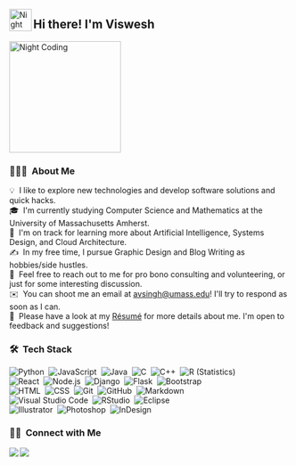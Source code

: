 <img alt="Night Coding" src="./assets/Hand%20Wave.gif" width='40' align="left"/><h2>Hi there! I'm Viswesh</h2>

<!-- ## 👋 &nbsp;Hey there! I'm Viswesh -->

<img alt="Night Coding" src="https://user-images.githubusercontent.com/50200188/186546821-f7485d81-767c-41c4-81bb-afa3ffacb6c9.jpg" align="center" width="200"/>

### 👨🏻‍💻 &nbsp;About Me

💡 &nbsp;I like to explore new technologies and develop software solutions and quick hacks.\
🎓 &nbsp;I'm currently studying Computer Science and Mathematics at the University of Massachusetts Amherst.\
🌱 &nbsp;I'm on track for learning more about Artificial Intelligence, Systems Design, and Cloud Architecture.\
✍️ &nbsp;In my free time, I pursue Graphic Design and Blog Writing as hobbies/side hustles.\
💬 &nbsp;Feel free to reach out to me for pro bono consulting and volunteering, or just for some interesting discussion.\
✉️ &nbsp;You can shoot me an email at avsingh@umass.edu! I'll try to respond as soon as I can.\
📄 &nbsp;Please have a look at my [Résumé](https://www.adityavsingh.com/resume.html) for more details about me. I'm open to feedback and suggestions!



### 🛠 &nbsp;Tech Stack

![Python](https://img.shields.io/badge/-Python-05122A?style=flat&logo=python)&nbsp;
![JavaScript](https://img.shields.io/badge/-JavaScript-05122A?style=flat&logo=javascript)&nbsp;
![Java](https://img.shields.io/badge/-Java-05122A?style=flat&logo=Java&logoColor=FFA518)&nbsp;
![C](https://img.shields.io/badge/-C-05122A?style=flat&logo=C&logoColor=A8B9CC)&nbsp;
![C++](https://img.shields.io/badge/-C++-05122A?style=flat&logo=C%2B%2B&logoColor=00599C)&nbsp;
![R (Statistics)](https://img.shields.io/badge/-R-05122A?style=flat&logo=R&logoColor=276DC3)\
![React](https://img.shields.io/badge/-React-05122A?style=flat&logo=react)&nbsp;
![Node.js](https://img.shields.io/badge/-Node.js-05122A?style=flat&logo=node.js)&nbsp;
![Django](https://img.shields.io/badge/-Django-05122A?style=flat&logo=django&logoColor=092E20)&nbsp;
![Flask](https://img.shields.io/badge/-Flask-05122A?style=flat&logo=flask)&nbsp;
![Bootstrap](https://img.shields.io/badge/-Bootstrap-05122A?style=flat&logo=bootstrap&logoColor=563D7C)\
![HTML](https://img.shields.io/badge/-HTML-05122A?style=flat&logo=HTML5)&nbsp;
![CSS](https://img.shields.io/badge/-CSS-05122A?style=flat&logo=CSS3&logoColor=1572B6)&nbsp;
![Git](https://img.shields.io/badge/-Git-05122A?style=flat&logo=git)&nbsp;
![GitHub](https://img.shields.io/badge/-GitHub-05122A?style=flat&logo=github)&nbsp;
![Markdown](https://img.shields.io/badge/-Markdown-05122A?style=flat&logo=markdown)\
![Visual Studio Code](https://img.shields.io/badge/-Visual%20Studio%20Code-05122A?style=flat&logo=visual-studio-code&logoColor=007ACC)&nbsp;
![RStudio](https://img.shields.io/badge/-RStudio-05122A?style=flat&logo=rstudio)&nbsp;
![Eclipse](https://img.shields.io/badge/-Eclipse-05122A?style=flat&logo=eclipse-ide&logoColor=2C2255)\
![Illustrator](https://img.shields.io/badge/-Illustrator-05122A?style=flat&logo=adobe-illustrator)&nbsp;
![Photoshop](https://img.shields.io/badge/-Photoshop-05122A?style=flat&logo=adobe-photoshop)&nbsp;
![InDesign](https://img.shields.io/badge/-InDesign-05122A?style=flat&logo=adobe-indesign)


### 🤝🏻 &nbsp;Connect with Me

<p align="center">
<a href="https://linkedin.com/in/viswesh-uppalapati/"><img src="https://img.shields.io/badge/-Viswesh%20Uppalapati-0077B5?style=flat&logo=Linkedin&logoColor=white" align = "left"/></a>
<a href="mailto:uppalapati.viswesh368@gmail.com"><img src="https://img.shields.io/badge/-uppalapati.viswesh368@gmail.com-D14836?style=flat&logo=Gmail&logoColor=white" align="left"/></a>
